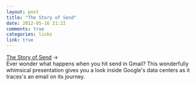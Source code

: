 ```yaml
---
layout: post
title: "The Story of Send"
date: 2012-05-16 21:22
comments: true
categories: links
link: true
---
```

[The Story of Send](http://www.google.com/green/storyofsend/desktop/ "The Story of Send") &rarr;  
Ever wonder what happens when you hit send in Gmail? This wonderfully whimsical presentation gives you a look inside Google's data centers as it traces's an email on its journey.